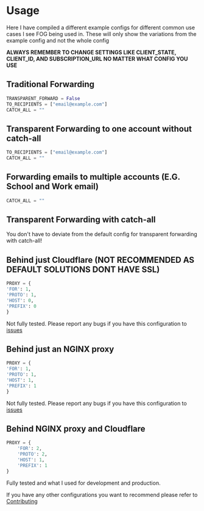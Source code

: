 # Usage

Here I have compiled a different example configs for different common use cases I see FOG being used in. These will only show the variations from the example config and not the whole config

**ALWAYS REMEMBER TO CHANGE SETTINGS LIKE CLIENT_STATE, CLIENT_ID, AND SUBSCRIPTION_URL NO MATTER WHAT CONFIG YOU USE**

## Traditional Forwarding

```python
TRANSPARENT_FORWARD = False
TO_RECIPIENTS = ["email@example.com"]
CATCH_ALL = ""
```

## Transparent Forwarding to one account without catch-all

```python
TO_RECIPIENTS = ["email@example.com"]
CATCH_ALL = ""
```

## Forwarding emails to multiple accounts (E.G. School and Work email)

```python
CATCH_ALL = ""
```

## Transparent Forwarding with catch-all

You don't have to deviate from the default config for transparent forwarding with catch-all!

## Behind just Cloudflare (NOT RECOMMENDED AS DEFAULT SOLUTIONS DONT HAVE SSL)

```python
PROXY = {
'FOR': 1,
'PROTO': 1,
'HOST': 0,
'PREFIX': 0
}
```

Not fully tested. Please report any bugs if you have this configuration to [issues](https://github.com/blaine-t/fwd_outlook_graph/issues)

## Behind just an NGINX proxy

```python
PROXY = {
'FOR': 1,
'PROTO': 1,
'HOST': 1,
'PREFIX': 1
}
```

Not fully tested. Please report any bugs if you have this configuration to [issues](https://github.com/blaine-t/fwd_outlook_graph/issues)

## Behind NGINX proxy and Cloudflare

```python
PROXY = {
    'FOR': 2,
    'PROTO': 2,
    'HOST': 1,
    'PREFIX': 1
}
```

Fully tested and what I used for development and production.

If you have any other configurations you want to recommend please refer to [Contributing](../README.md#contributing)